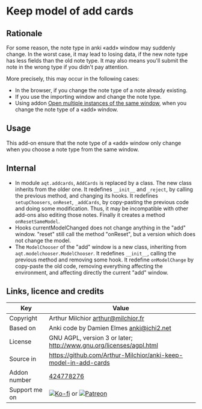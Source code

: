 # Keep model of add cards
## Rationale
For some reason, the note type in anki «add» window may suddenly
change. In the worst case, it may lead to losing data, if the new note
type has less fields than the old note type. It may also means you'll
submit the note in the wrong type if you didn't pay attention.

More precisely, this may occur in the following cases:
* In the browser, if you change the note type of a note already
  existing.
* If you use the importing window and change the note type.
* Using addon [Open multiple instances of the same
  window](https://ankiweb.net/shared/info/354407385), when you change
  the note type of a «add» window.
## Usage
This add-on ensure that the note type of a «add» window only change
when you choose a note type from the same window.

## Internal
* In module `aqt.addcards`, `AddCards` is replaced by a
  class. The new class inherits from the older one. It redefines
  `__init__` and `_reject`, by calling the previous method,
  and changing its hooks. It redefines
  `setupChoosers`, `onReset`, `_addCards`, by copy-pasting
  the previous code and doing some modification. Thus, it may be
  incompatible with other add-ons also editing those notes. Finally it
  creates a method `onResetSameModel`.
* Hooks currentModelChanged does not change anything in the "add"
  window. "reset" still call the method "onReset", but a version which
  does not change the model.
* The `ModelChooser` of the "add" window is a new class, inheriting
  from `aqt.modelchooser.ModelChooser`. It redefines `__init__`,
  calling the previous method and removing some hook. It redefine
  `onModelChange` by copy-paste the old code, removing everything
  affecting the environment, and affecting directly the current "add"
  window.

## Links, licence and credits

Key          |Value
-------------|-------------------------------------------------------------------
Copyright    | Arthur Milchior <arthur@milchior.fr>
Based on     | Anki code by Damien Elmes <anki@ichi2.net>
License      | GNU AGPL, version 3 or later; http://www.gnu.org/licenses/agpl.html
Source in    | https://github.com/Arthur-Milchior/anki-keep-model-in-add-cards
Addon number | [424778276](https://ankiweb.net/shared/info/424778276)
Support me on| [![Ko-fi](https://ko-fi.com/img/Kofi_Logo_Blue.svg)](https://Ko-fi.com/arthurmilchior) or [![Patreon](http://www.milchior.fr/patreon.png)](https://www.patreon.com/bePatron?u=146206)
